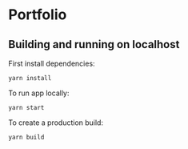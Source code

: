 # Portfolio

## Building and running on localhost

First install dependencies:

```
yarn install
```

To run app locally:

```
yarn start
```

To create a production build:

```
yarn build
```

